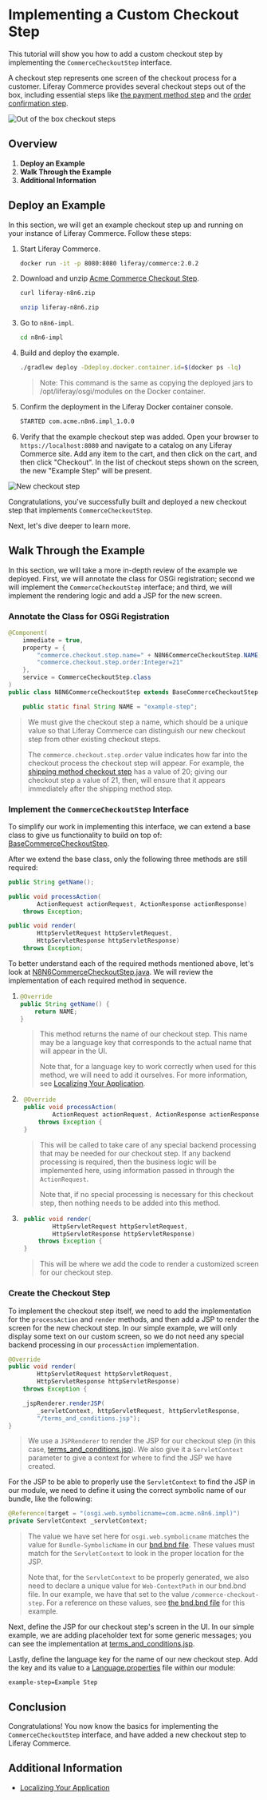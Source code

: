 # Implementing a Custom Checkout Step

This tutorial will show you how to add a custom checkout step by implementing the `CommerceCheckoutStep` interface.

A checkout step represents one screen of the checkout process for a customer. Liferay Commerce provides several checkout steps out of the box, including essential steps like [the payment method step](https://github.com/liferay/com-liferay-commerce/blob/2.0.2/commerce-checkout-web/src/main/java/com/liferay/commerce/checkout/web/internal/util/PaymentMethodCommerceCheckoutStep.java) and the [order confirmation step](https://github.com/liferay/com-liferay-commerce/blob/2.0.2/commerce-checkout-web/src/main/java/com/liferay/commerce/checkout/web/internal/util/OrderConfirmationCommerceCheckoutStep.java).

![Out of the box checkout steps](./images/01.png "Out of the box checkout steps")

## Overview

1. **Deploy an Example**
1. **Walk Through the Example**
1. **Additional Information**

## Deploy an Example

In this section, we will get an example checkout step up and running on your instance of Liferay Commerce. Follow these steps:

1. Start Liferay Commerce.

    ```bash
    docker run -it -p 8080:8080 liferay/commerce:2.0.2
    ```

1. Download and unzip [Acme Commerce Checkout Step](./liferay-n8n6.zip).

    ```bash
    curl liferay-n8n6.zip
    ```

    ```bash
    unzip liferay-n8n6.zip
    ```

1. Go to `n8n6-impl`.

    ```bash
    cd n8n6-impl
    ```

1. Build and deploy the example.

    ```bash
    ./gradlew deploy -Ddeploy.docker.container.id=$(docker ps -lq)
    ```

    >Note: This command is the same as copying the deployed jars to /opt/liferay/osgi/modules on the Docker container.

1. Confirm the deployment in the Liferay Docker container console.

    ```bash
    STARTED com.acme.n8n6.impl_1.0.0
    ```

1. Verify that the example checkout step was added. Open your browser to `https://localhost:8080` and navigate to a catalog on any Liferay Commerce site. Add any item to the cart, and then click on the cart, and then click "Checkout". In the list of checkout steps shown on the screen, the new "Example Step" will be present.

![New checkout step](./images/02.png "New checkout step")

Congratulations, you've successfully built and deployed a new checkout step that implements `CommerceCheckoutStep`.

Next, let's dive deeper to learn more.

## Walk Through the Example

In this section, we will take a more in-depth review of the example we deployed. First, we will annotate the class for OSGi registration; second we will implement the `CommerceCheckoutStep` interface; and third, we will implement the rendering logic and add a JSP for the new screen.

### Annotate the Class for OSGi Registration

```java
@Component(
    immediate = true,
    property = {
        "commerce.checkout.step.name=" + N8N6CommerceCheckoutStep.NAME,
        "commerce.checkout.step.order:Integer=21"
    },
    service = CommerceCheckoutStep.class
)
public class N8N6CommerceCheckoutStep extends BaseCommerceCheckoutStep {

    public static final String NAME = "example-step";
```

> We must give the checkout step a name, which should be a unique value so that Liferay Commerce can distinguish our new checkout step from other existing checkout steps.
>
> The `commerce.checkout.step.order` value indicates how far into the checkout process the checkout step will appear. For example, the [shipping method checkout step](https://github.com/liferay/com-liferay-commerce/blob/2.0.2/commerce-checkout-web/src/main/java/com/liferay/commerce/checkout/web/internal/util/ShippingMethodCommerceCheckoutStep.java) has a value of 20; giving our checkout step a value of 21, then, will ensure that it appears immediately after the shipping method step.

### Implement the `CommerceCheckoutStep` Interface

To simplify our work in implementing this interface, we can extend a base class to give us functionality to build on top of: [BaseCommerceCheckoutStep](https://github.com/liferay/com-liferay-commerce/blob/2.0.2/commerce-api/src/main/java/com/liferay/commerce/util/BaseCommerceCheckoutStep.java).

After we extend the base class, only the following three methods are still required:

```java
public String getName();
```

```java
public void processAction(
        ActionRequest actionRequest, ActionResponse actionResponse)
    throws Exception;
```

```java
public void render(
        HttpServletRequest httpServletRequest,
        HttpServletResponse httpServletResponse)
    throws Exception;
```

To better understand each of the required methods mentioned above, let's look at [N8N6CommerceCheckoutStep.java](./liferay-n8n6.zip/n8n6-impl/src/main/java/com/acme/n8n6/internal/commerce/util/N8N6CommerceCheckoutStep.java). We will review the implementation of each required method in sequence.

1.  ```java
    @Override
    public String getName() {
        return NAME;
    }
    ```

    > This method returns the name of our checkout step. This name may be a language key that corresponds to the actual name that will appear in the UI.
    >
    > Note that, for a language key to work correctly when used for this method, we will need to add it ourselves. For more information, see [Localizing Your Application](https://help.liferay.com/hc/en-us/articles/360018168251-Localizing-Your-Application).

1. ```java
    @Override
    public void processAction(
            ActionRequest actionRequest, ActionResponse actionResponse)
        throws Exception {
    }
    ```

    > This will be called to take care of any special backend processing that may be needed for our checkout step. If any backend processing is required, then the business logic will be implemented here, using information passed in through the `ActionRequest`.
    >
    > Note that, if no special processing is necessary for this checkout step, then nothing needs to be added into this method.

1. ```java
    public void render(
            HttpServletRequest httpServletRequest,
            HttpServletResponse httpServletResponse)
        throws Exception {
    }
    ```

    > This will be where we add the code to render a customized screen for our checkout step.

### Create the Checkout Step

To implement the checkout step itself, we need to add the implementation for the `processAction` and `render` methods, and then add a JSP to render the screen for the new checkout step. In our simple example, we will only display some text on our custom screen, so we do not need any special backend processing in our `processAction` implementation.

```java
@Override
public void render(
        HttpServletRequest httpServletRequest,
        HttpServletResponse httpServletResponse)
    throws Exception {

    _jspRenderer.renderJSP(
        _servletContext, httpServletRequest, httpServletResponse,
        "/terms_and_conditions.jsp");
}
```

> We use a `JSPRenderer` to render the JSP for our checkout step (in this case, [terms_and_conditions.jsp](./liferay-n8n6.zip/n8n6-impl/src/main/resources/META-INF/resources/terms_and_conditions.jsp)). We also give it a `ServletContext` parameter to give a context for where to find the JSP we have created.

For the JSP to be able to properly use the `ServletContext` to find the JSP in our module, we need to define it using the correct symbolic name of our bundle, like the following:

```java
@Reference(target = "(osgi.web.symbolicname=com.acme.n8n6.impl)")
private ServletContext _servletContext;
```

> The value we have set here for `osgi.web.symbolicname` matches the value for `Bundle-SymbolicName` in our [bnd.bnd file](./liferay-n8n6.zip/n8n6-impl/bnd.bnd). These values must match for the `ServletContext` to look in the proper location for the JSP.
>
> Note that, for the `ServletContext` to be properly generated, we also need to declare a unique value for `Web-ContextPath` in our bnd.bnd file. In our example, we have that set to the value `/commerce-checkout-step`. For a reference on these values, see [the bnd.bnd file](./liferay-n8n6.zip/n8n6-impl/bnd.bnd) for this example.

Next, define the JSP for our checkout step's screen in the UI. In our simple example, we are adding placeholder text for some generic messages; you can see the implementation at [terms_and_conditions.jsp](./liferay-n8n6.zip/n8n6-impl/src/main/resources/META-INF/resources/terms_and_conditions.jsp).

Lastly, define the language key for the name of our new checkout step. Add the key and its value to a [Language.properties](./liferay-n8n6.zip/n8n6-impl/src/main/resources/content/Language.properties) file within our module:

```
example-step=Example Step
```

## Conclusion

Congratulations! You now know the basics for implementing the `CommerceCheckoutStep` interface, and have added a new checkout step to Liferay Commerce.

## Additional Information

* [Localizing Your Application](https://help.liferay.com/hc/en-us/articles/360018168251-Localizing-Your-Application)
